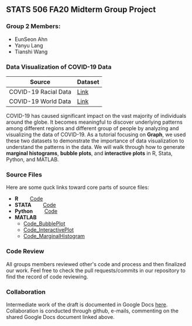## STATS 506 FA20 Midterm Group Project 
### Group 2 Members:
* EunSeon Ahn
* Yanyu Lang 
* Tianshi Wang


### Data Visualization of COVID-19 Data
Source| Dataset
------------ | ------------ 
COVID-19 Racial Data | [Link](https://covidtracking.com/race)
COVID-19 World Data | [Link](https://ourworldindata.org/covid-hospitalizations)

COVID-19 has caused significant impact on the vast majority of individuals around the globe. It becomes meaningful to discover underlying patterns among different regions and different group of people by analyzing and visualizing the data of COVID-19. As a tutorial focusing on **Graph**, we used these two datasets to demonstrate the importance of data visualization to understand the patterns in the data. We will walk through how to generate **marginal histograms**, **bubble plots**, and **interactive plots** in R, Stata, Python, and MATLAB. 
 

### Source Files
Here are some quck links toward core parts of source files:
<br/> 
* **R** &emsp;&emsp;[Code](./R/r_code.R) <br/> 
* **STATA**  &emsp;&emsp;[Code](./STATA/stata_code.do) <br/>
* **Python** &emsp;&emsp;[Code](./Python/Python_Code.ipynb) <br/> 
* **MATLAB** 
   + [Code_BubblePlot](./MATLAB/bubbleplot_new.m) <br/>
   + [Code_InteractivePlot](./MATLAB/interactve_plots.m) <br/>
   + [Code_MarginalHistogram](./MATLAB/marginal_histogram.m) <br/>
 

### Code Review
All groups members reviewed other's code and process and then finalized our work. Feel free to check the pull requests/commits in our repository to find the record of code reviewing. 

### Collaboration
Intermediate work of the draft is documented in Google Docs [here](https://docs.google.com/document/d/1Ll_wvns7VoLCHO6lnm5YkAHmTlGQXR6Xjt7Tj-3cLvI/edit#).
Collaboration is conducted through github, e-mails, commenting on the shared Google Docs document linked above.

